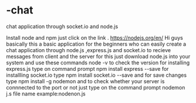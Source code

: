 # -chat
chat application through socket.io and node.js


Install node and npm 
 just click on the link .
https://nodejs.org/en/
Hi guys basically this a basic application for the beginners who can easily create a chat application through node.js ,express.js and socket.io to  recieve messages from client and the server 
for this just download node.js into your system and 
use these commands
node -v
to check the version 
for installing express.js
type on command prompt
npm install express --save
for installling socket.io type
npm install socket.io --save
and for save changes type
npm install -g nodemon
and to check whether your server is connnected to the port or not
just type on the command prompt 
nodemon j.s file name 
example:nodenon.js
